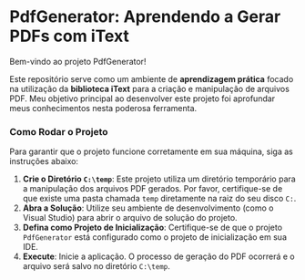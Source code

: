 # PdfGenerator: Aprendendo a Gerar PDFs com iText

Bem-vindo ao projeto PdfGenerator!

Este repositório serve como um ambiente de **aprendizagem prática** focado na utilização da **biblioteca iText** para a criação e manipulação de arquivos PDF. Meu objetivo principal ao desenvolver este projeto foi aprofundar meus conhecimentos nesta poderosa ferramenta.

### Como Rodar o Projeto

Para garantir que o projeto funcione corretamente em sua máquina, siga as instruções abaixo:

1.  **Crie o Diretório `C:\temp`**: Este projeto utiliza um diretório temporário para a manipulação dos arquivos PDF gerados. Por favor, certifique-se de que existe uma pasta chamada `temp` diretamente na raiz do seu disco `C:`.
2.  **Abra a Solução**: Utilize seu ambiente de desenvolvimento (como o Visual Studio) para abrir o arquivo de solução do projeto.
3.  **Defina como Projeto de Inicialização**: Certifique-se de que o projeto `PdfGenerator` está configurado como o projeto de inicialização em sua IDE.
4.  **Execute**: Inicie a aplicação. O processo de geração do PDF ocorrerá e o arquivo será salvo no diretório `C:\temp`.
